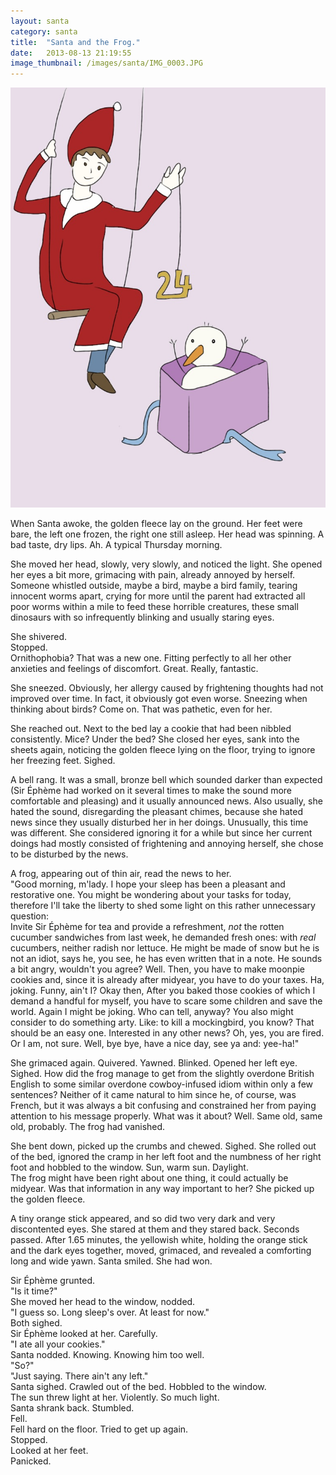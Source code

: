 ```yaml
---
layout: santa
category: santa
title:  "Santa and the Frog."
date:   2013-08-13 21:19:55
image_thumbnail: /images/santa/IMG_0003.JPG
---
```


<img src="/images/santa/IMG_0003.JPG" class="half-width left" />

When Santa awoke, the golden fleece lay on the ground. Her feet were bare, the left one frozen, the right one still asleep. Her head was spinning. A bad taste, dry lips. Ah. A typical Thursday morning. 

She moved her head, slowly, very slowly, and noticed the light.  She opened her eyes a bit more, grimacing with pain, already annoyed by herself.   
Someone whistled outside, maybe a bird, maybe a bird family, tearing innocent worms apart, crying for more until the parent had extracted all poor worms within a mile to feed these horrible creatures, these small dinosaurs with so infrequently blinking and usually staring eyes.     


She shivered.   
Stopped.  
Ornithophobia? That was a new one. Fitting perfectly to all her other anxieties and feelings of discomfort. Great. Really, fantastic. 

She sneezed. Obviously, her allergy caused by frightening thoughts had not improved over time. In fact, it obviously got even worse. Sneezing when thinking about birds? Come on. That was pathetic, even for her.

She reached out. Next to the bed lay a cookie that had been nibbled consistently. Mice? Under the bed? She closed her eyes, sank into the sheets again, noticing the golden fleece lying on the floor, trying to ignore her freezing feet. Sighed.

A bell rang. It was a small, bronze bell which sounded darker than expected (Sir Éphème had worked on it several times to make the sound more comfortable and pleasing) and it usually announced news. Also usually, she hated the sound, disregarding the pleasant chimes, because she hated news since they usually disturbed her in her doings. Unusually, this time was different. She considered ignoring it for a while but since her current doings had mostly consisted of frightening and annoying herself, she chose to be disturbed by the news.   

A frog, appearing out of thin air, read the news to her.  
"Good morning, m'lady. I hope your sleep has been a pleasant and restorative one. You might be wondering about your tasks for today, therefore I'll take the liberty to shed some light on this rather unnecessary question:   
Invite Sir Éphème for tea and provide a refreshment, _not_ the rotten cucumber sandwiches from last week, he demanded fresh ones: with _real_ cucumbers, neither radish nor lettuce. He might be made of snow but he is not an idiot, says he, you see, he has even written that in a note. He sounds a bit angry, wouldn't you agree? Well. Then, you have to make moonpie cookies and, since it is already after midyear, you have to do your taxes. Ha, joking. Funny, ain't I? Okay then, After you baked those cookies of which I demand a handful for myself, you have to scare some children and save the world. Again I might be joking. Who can tell, anyway? You also might consider to do something arty. Like: to kill a mockingbird, you know? That should be an easy one. Interested in any other news? Oh, yes, you are fired. Or I am, not sure. Well, bye bye, have a nice day, see ya and: yee-ha!"

She grimaced again. Quivered. Yawned. Blinked. Opened her left eye. Sighed. How did the frog manage to get from the slightly overdone British English to some similar overdone cowboy-infused idiom within only a few sentences? Neither of it came natural to him since he, of course, was French, but it was always a bit confusing and constrained her from paying attention to his message properly. What was it about? Well. Same old, same old, probably. The frog had vanished.

She bent down, picked up the crumbs and chewed. Sighed. She rolled out of the bed, ignored the cramp in her left foot and the numbness of her right foot and hobbled to the window. Sun, warm sun. Daylight.  
The frog might have been right about one thing, it could actually be midyear. Was that information in any way important to her? She picked up the golden fleece.   

A tiny orange stick appeared, and so did two very dark and very discontented eyes. She stared at them and they stared back. Seconds passed. After 1.65 minutes, the yellowish white, holding the orange stick and the dark eyes together, moved, grimaced, and revealed a comforting long and wide yawn. Santa smiled. She had won.   

Sir Éphème grunted.   
"Is it time?"  
She moved her head to the window, nodded.   
"I guess so. Long sleep's over. At least for now."  
Both sighed.   
Sir Éphème looked at her. Carefully.   
"I ate all your cookies."  
Santa nodded. Knowing. Knowing him too well.  
"So?"  
"Just saying. There ain't any left."  
Santa sighed. Crawled out of the bed. Hobbled to the window.  
The sun threw light at her. Violently. So much light.   
Santa shrank back. 
Stumbled.  
Fell.  
Fell hard on the floor. Tried to get up again.  
Stopped.  
Looked at her feet.  
Panicked.


<img src="http://vg03.met.vgwort.de/na/505ca35ccc9d44a2b7cf4b86f24d3828" width="1" height="1" alt="">